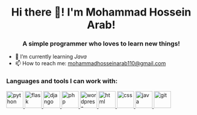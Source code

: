 <h1 align="center">Hi there 👋! I'm Mohammad Hossein Arab!</h1>
<h3 align="center">A simple programmer who loves to learn new things!</h3>

- 🌱 I’m currently learning *Java*
- 📫 How to reach me: mohammadhosseinarab110@gmail.com

<h3 align="left" >Languages and tools I can work with:</h3>

<p align="left">

<a href="https://www.python.org/" target="_blank"> <img src="https://skillicons.dev/icons?i=python" alt="python" width="45" height="45"/> </a> <a href="https://flask.palletsprojects.com" target="_blank"> <img src="https://skillicons.dev/icons?i=flask" alt="flask" width="45" height="45"/> </a> <a href="https://www.djangoproject.com/" target="_blank"> <img src="https://skillicons.dev/icons?i=django" alt="django" with="45" height="45"/> </a> <a href="https://www.php.net/" target="_blank"> <img src="https://skillicons.dev/icons?i=php" alt="php" with="45" height="45"/> <a href="https://wordpress.org/" target="_blank"> <img src="https://skillicons.dev/icons?i=wordpress" alt="wordpress" width="45" height="45"/> </a> </a> <a href="https://www.w3schools.com/html/" target="_blank"> <img src="https://skillicons.dev/icons?i=html" alt="html" width="45" height="45"/> </a> <a href="https://www.w3schools.com/css/" target="_blank"> <img src="https://skillicons.dev/icons?i=css" alt="css" width="45" height="45"/> </a> <a href="https://www.java.com/" target="_blank"> <img src="https://skillicons.dev/icons?i=java" alt="java" width="45" height="45"/> </a> <a href="https://git-scm.com/" target="_blank"> <img src="https://skillicons.dev/icons?i=git" alt="git" width="45" height="45"/> </a>  

